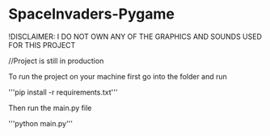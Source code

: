 # SpaceInvaders-Pygame
 
 !DISCLAIMER: I DO NOT OWN ANY OF THE GRAPHICS AND SOUNDS USED FOR THIS PROJECT
 
 //Project is still in production
 
 To run the project on your machine first go into the folder and run 
 
 '''pip install -r requirements.txt'''
 
 Then run the main.py file
 
 '''python main.py'''
